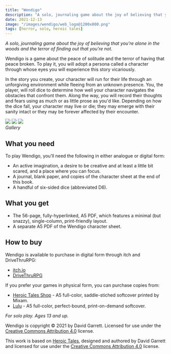 ```yaml
---
title: "Wendigo"
description: "A solo, journaling game about the joy of believing that you're alone in the woods and the terror of finding out that you're not."
date: 2021-12-13
image: "/images/wendigo/web_logo@1200x800.png"
tags: [horror, solo, heroic tales]
---
```


*A solo, journaling game about the joy of believing that you're alone in the woods and the terror of finding out that you're not.*

Wendigo is a game about the peace of solitude and the terror of having that peace broken. To play it, you will adopt a persona called a character through whose eyes you will experience this story vicariously.

In the story you create, your character will run for their life through an unforgiving environment while fleeing from an unknown presence. You, the player, will roll dice to determine how well your character navigates the obstacles that confront them. Along the way, you will record their thoughts and fears using as much or as little prose as you'd like. Depending on how the dice fall, your character may live or die; they may emerge with their sanity intact or they may be forever affected by their encounter.

<div class="gallery-box">
    <div class="gallery">
        <img src="/images/wendigo/A5_mockup.png">
        <img src="/images/wendigo/screenshot_1.png">
        <img src="/images/wendigo/Screenshot_2.png">
    </div>
    <em>Gallery</em>
</div>

## What you need

To play Wendigo, you’ll need the following in either analogue or digital form:

- An active imagination, a desire to be creative and at least a little bit scared, and a place where you can focus.
- A journal, blank paper, and copies of the character sheet at the end of this book.
- A handful of six-sided dice (abbreviated D6).

## What you get

- The 56-page, fully-hyperlinked, A5 PDF, which features a minimal (but snazzy), single-column, print-friendly layout.
- A separate A5 PDF of the Wendigo character sheet.

## How to buy

Wendigo is available to purchase in digital form through itch and DriveThruRPG:

- [itch.io](https://carpedavid.itch.io/wendigo)
- [DriveThruRPG](https://www.drivethrurpg.com/product/380419/Wendigo)

If you prefer your games in physical form, you can purchase copies from:

- [Heroic Tales Shop](https://shop.heroictalesrpg.com/product/wendigo) - A5 full-color, saddle-stiched softcover printed by Mixam.
- [Lulu](https://www.lulu.com/en/us/shop/david-garrett/wendigo/paperback/product-evr46g.html) - A5 full-color, perfect-bound, print-on-demand softcover.

*For solo play. Ages 13 and up.*

Wendigo is copyright © 2021 by David Garrett. Licensed for use under the [Creative Commons Attribution 4.0](https://creativecommons.org/licenses/by/4.0/) license.

This work is based on [Heroic Tales](/games/heroic-tales/), designed and authored by David Garrett and licensed for use under the [Creative Commons Attribution 4.0](https://creativecommons.org/licenses/by/4.0/) license.
